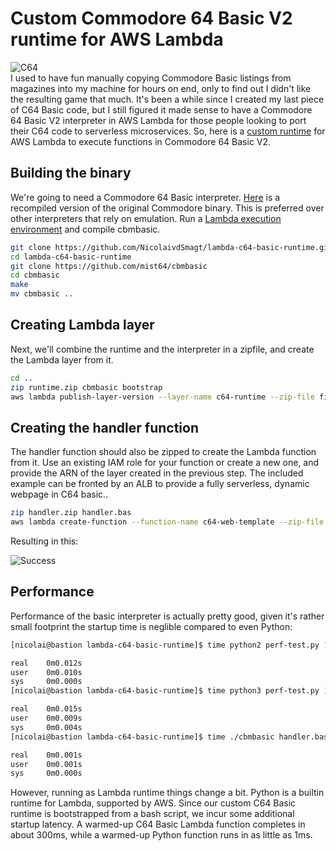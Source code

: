 <meta property='og:title' content='title'/>
<meta property='og:image' content='image/path'/>
<meta property='og:description' content='description'/>
<meta property='og:url' content='http://nicolai-public.s3.amazonaws.com/c64.jpg'/>

# Custom Commodore 64 Basic V2 runtime for AWS Lambda
![C64](http://nicolai-public.s3.amazonaws.com/c64.jpg)<br>
I used to have fun manually copying Commodore Basic listings from magazines into my machine for hours on end, only to find out I didn't like the resulting game that much.
It's been a while since I created my last piece of C64 Basic code, but I still figured it made sense to have a Commodore 64 Basic V2 interpreter in AWS Lambda for those people looking to port their C64 code to serverless microservices. So, here is a [custom runtime](https://aws.amazon.com/about-aws/whats-new/2018/11/aws-lambda-now-supports-custom-runtimes-and-layers/)
for AWS Lambda to execute functions in Commodore 64 Basic V2. 

## Building the binary

We're going to need a Commodore 64 Basic interpreter. [Here](https://github.com/mist64/cbmbasic) is a recompiled version of the original Commodore binary. This is preferred over other interpreters that rely on emulation. Run a [Lambda execution environment](https://docs.aws.amazon.com/lambda/latest/dg/current-supported-versions.html) and compile cbmbasic.

```sh
git clone https://github.com/NicolaivdSmagt/lambda-c64-basic-runtime.git
cd lambda-c64-basic-runtime
git clone https://github.com/mist64/cbmbasic
cd cbmbasic
make
mv cbmbasic ..
```
## Creating Lambda layer
Next, we'll combine the runtime and the interpreter in a zipfile, and create the Lambda layer from it.
```sh
cd ..
zip runtime.zip cbmbasic bootstrap
aws lambda publish-layer-version --layer-name c64-runtime --zip-file fileb://runtime.zip
```
## Creating the handler function
The handler function should also be zipped to create the Lambda function from it. Use an existing IAM role for your function or create a new one, and provide the ARN of the layer created in the previous step. The included example can be fronted by an ALB to provide a fully serverless, dynamic webpage in C64 basic..
```sh
zip handler.zip handler.bas
aws lambda create-function --function-name c64-web-template --zip-file fileb://handler.zip --handler handler.bas --runtime provided --role arn:aws:iam::123456789012:role/your-role-ARN-here --layers arn:aws:lambda:eu-west-1:123456789012:layer:c64-runtime:1
```
Resulting in this:

![Success](https://nicolai-public.s3-eu-west-1.amazonaws.com/images/2BC6D4E6-B61A-4E8A-9C2E-B76B07FED283.png)
## Performance

Performance of the basic interpreter is actually pretty good, given it's rather small footprint the startup time is neglible compared to even Python:

```sh
[nicolai@bastion lambda-c64-basic-runtime]$ time python2 perf-test.py 1> /dev/null

real    0m0.012s
user    0m0.010s
sys     0m0.000s
[nicolai@bastion lambda-c64-basic-runtime]$ time python3 perf-test.py 1> /dev/null

real    0m0.015s
user    0m0.009s
sys     0m0.004s
[nicolai@bastion lambda-c64-basic-runtime]$ time ./cbmbasic handler.bas 1> /dev/null

real    0m0.001s
user    0m0.001s
sys     0m0.000s
```
However, running as Lambda runtime things change a bit. Python is a builtin runtime for Lambda, supported by AWS. Since our custom C64 Basic runtime is bootstrapped from a bash script, we incur some additional startup latency. A warmed-up C64 Basic Lambda function completes in about 300ms, while a warmed-up Python function runs in as little as 1ms.
